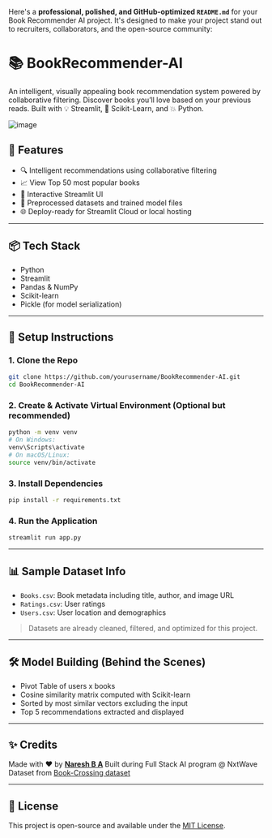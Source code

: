 Here's a **professional, polished, and GitHub-optimized `README.md`** for your Book Recommender AI project. It's designed to make your project stand out to recruiters, collaborators, and the open-source community:


# 📚 BookRecommender-AI

An intelligent, visually appealing book recommendation system powered by collaborative filtering. Discover books you’ll love based on your previous reads. Built with 💡 Streamlit, 💾 Scikit-Learn, and 💥 Python.

![image](https://github.com/user-attachments/assets/12f6ad37-17ae-44e2-9a50-a48d1ca93f2f)


## 🚀 Features

- 🔍 Intelligent recommendations using collaborative filtering
- 📈 View Top 50 most popular books
- 💬 Interactive Streamlit UI
- 🧠 Preprocessed datasets and trained model files
- 🌐 Deploy-ready for Streamlit Cloud or local hosting

---

## 📦 Tech Stack

- Python
- Streamlit
- Pandas & NumPy
- Scikit-learn
- Pickle (for model serialization)

---

## 🧠 Setup Instructions

### 1. Clone the Repo

```bash
git clone https://github.com/yourusername/BookRecommender-AI.git
cd BookRecommender-AI
````

### 2. Create & Activate Virtual Environment (Optional but recommended)

```bash
python -m venv venv
# On Windows:
venv\Scripts\activate
# On macOS/Linux:
source venv/bin/activate
```

### 3. Install Dependencies

```bash
pip install -r requirements.txt
```

### 4. Run the Application

```bash
streamlit run app.py
```

---

## 📊 Sample Dataset Info

* `Books.csv`: Book metadata including title, author, and image URL
* `Ratings.csv`: User ratings
* `Users.csv`: User location and demographics

> Datasets are already cleaned, filtered, and optimized for this project.

---


## 🛠️ Model Building (Behind the Scenes)

* Pivot Table of users x books
* Cosine similarity matrix computed with Scikit-learn
* Sorted by most similar vectors excluding the input
* Top 5 recommendations extracted and displayed

---

## ✨ Credits

Made with ❤️ by **[Naresh B A](https://github.com/Phoenixarjun)**
Built during Full Stack AI program @ NxtWave
Dataset from [Book-Crossing dataset](http://www2.informatik.uni-freiburg.de/~cziegler/BX/)

---


## 📄 License

This project is open-source and available under the [MIT License](LICENSE).

```
